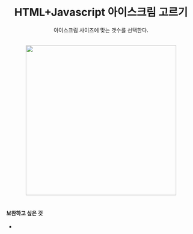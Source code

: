 <h1 align="center">HTML+Javascript 아이스크림 고르기</h1>
<p align="center">아이스크림 사이즈에 맞는 갯수를 선택한다.</p><br><div align="center"><img src="" height="400"></div>
<br>
<h4>보완하고 싶은 것</h4>
<ul>
  <div>
  <li></li>
  </div>
</ul>
